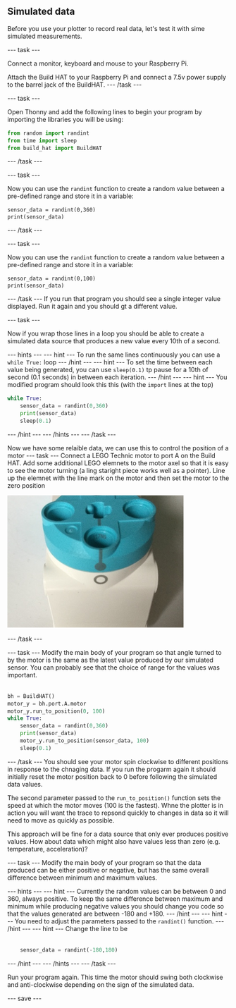 ## Simulated data

Before you use your plotter to record real data, let's test it with sime simulated measurements.

--- task ---

Connect a monitor, keyboard and mouse to your Raspberry Pi.

Attach the Build HAT to your Raspberry Pi and connect a 7.5v power supply to the barrel jack of the BuildHAT. 
--- /task ---

--- task ---

Open Thonny and add the following lines to begin your program by importing the libraries you will be using:

```python
from random import randint
from time import sleep
from build_hat import BuildHAT
```

--- /task ---

--- task ---

Now you can use the `randint` function to create a random value between a pre-defined range and store it in a variable:

```python3
sensor_data = randint(0,360)
print(sensor_data)
```

--- /task ---

--- task ---

Now you can use the `randint` function to create a random value between a pre-defined range and store it in a variable:

```python3
sensor_data = randint(0,100)
print(sensor_data)
```

--- /task ---
If you run that program you should see a single integer value displayed. Run it again and you should gt a different value.

--- task ---

Now if you wrap those lines in a loop you should be able to create a simulated data source that produces a new value every 10th of a second.

--- hints ---
--- hint ---
To run the same lines continuously you can use a `while True:` loop
--- /hint ---
--- hint ---
To set the time between each value being generated, you can use `sleep(0.1)` tp pause for a 10th of second (0.1 seconds) in between each iteration.
--- /hint ---
--- hint ---
You modified program should look this this (with the `import` lines at the top)
```python
while True:
    sensor_data = randint(0,360)
    print(sensor_data)
    sleep(0.1)
```
--- /hint ---
--- /hints ---
--- /task ---

Now we have some relaible data, we can use this to control the position of a motor
--- task ---
Connect a LEGO Technic motor to port A on the Build HAT. Add some additional LEGO elemnets to the motor axel so that it is easy to see the motor turning (a ling staright piece works well as a pointer). Line up the elemnet with the line mark on the motor and then set the motor to the zero position

![encoder](images/zero.JPG)

--- /task ---

--- task ---
Modify the main body of your program so that angle turned to by the motor is the same as the latest value produced by our simulated sensor. You can probably see that the choice of range for the values was important.

```python

bh = BuildHAT()
motor_y = bh.port.A.motor
motor_y.run_to_position(0, 100)
while True:
    sensor_data = randint(0,360)
    print(sensor_data)
    motor_y.run_to_position(sensor_data, 100)
    sleep(0.1)
```
--- /task ---
You should see your motor spin clockwise to different positions in response to the chnaging data. If you run the progarm again it should initially reset the motor position back to 0 before following the simulated data values. 

The second parameter passed to the `run_to_position()` function sets the speed at which the motor moves (100 is the fastest). Whne the plotter is in action you will want the trace to repsond quickly to changes in data so it will need to move as quickly as possible.

This approach will be fine for a data source that only ever produces positive values. How about data which might also have values less than zero (e.g. temperature, acceleration)?

--- task ---
Modify the main body of your program so that the data produced can be either positive or negative, but has the same overall difference between minimum and maximum values. 

--- hints ---
--- hint ---
Currently the random values can be between 0 and 360, always positive. To keep the same difference between maximum and minimum while producing negative values you should change you code so that the values generated are between -180 and +180.
--- /hint ---
--- hint ---
You need to adjust the parameters passed to the `randint()` function.
--- /hint ---
--- hint ---
Change the line to be 
```python

    sensor_data = randint(-180,180)

```
--- /hint ---
--- /hints ---
--- /task ---

Run your program again. This time the motor should swing both clockwise and anti-clockwise depending on the sign of the simulated data.

--- save ---